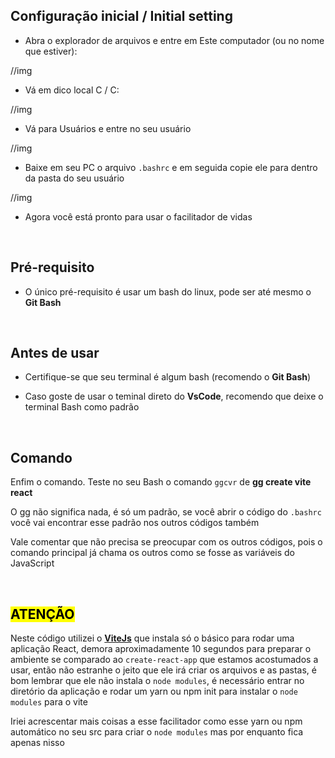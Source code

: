 ## Configuração inicial / Initial setting 

* Abra o explorador de arquivos e entre em Este computador (ou no nome que estiver): 
 
 //img
 
* Vá em dico local C / C:

//img

* Vá para Usuários e entre no seu usuário

//img

* Baixe em seu PC o arquivo <code>.bashrc</code> e em seguida copie ele para dentro da pasta do seu usuário

//img

* Agora você está pronto para usar o facilitador de vidas 

<br>

## Pré-requisito 

* O único pré-requisito é usar um bash do linux, pode ser até mesmo o <strong>Git Bash</strong>
<br>

## Antes de usar

* Certifique-se que seu terminal é algum bash (recomendo o <strong>Git Bash</strong>)

* Caso goste de usar o teminal direto do <strong>VsCode</strong>, recomendo que deixe o terminal Bash como padrão 

<br>

## Comando

<p>Enfim o comando. Teste no seu Bash o comando <code>ggcvr</code> de <strong>gg create vite react</strong></p>
<p>O gg não significa nada, é só um padrão, se você abrir o código do <code>.bashrc</code> você vai encontrar esse padrão nos outros códigos também</p>
<p>Vale comentar que não precisa se preocupar com os outros códigos, pois o comando principal já chama os outros como se fosse as variáveis do JavaScript</p>
<br>

## <mark>ATENÇÃO<mark>

<p>Neste código utilizei o <a href="https://vitejs.dev"><strong>ViteJs</strong></a> que instala só o básico para rodar uma aplicação React, 
demora aproximadamente 10 segundos para preparar o ambiente se comparado ao <code>create-react-app</code> que estamos acostumados a usar, então não estranhe o jeito que ele
irá criar os arquivos e as pastas, é bom lembrar que ele não instala o <code>node modules</code>, é necessário entrar no diretório da aplicação e rodar um yarn ou npm init para instalar o <code>node modules</code> para o vite</p>
<p>Iriei acrescentar mais coisas a esse facilitador como esse yarn ou npm automático no seu src para criar o <code>node modules</code> mas por enquanto fica apenas nisso</p>
